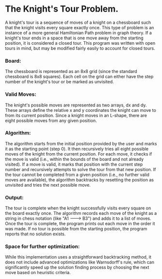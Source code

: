 # The Knight's Tour Problem.
A knight's tour is a sequence of moves of a knight on a chessboard such that the knight visits every square exactly once. This type of problem is an instance of a more general Hamiltonian Path problem in graph theory. If a knight's tour ends in a space that is one move away from the starting position, it is considered a closed tour. This program was written with open tours in mind, but may be modified fairly easily to account for closed tours.

### Board:
The chessboard is represented as an 8x8 grid (since the standard chessboard is 8x8 squares). Each cell on the grid can either have the step number of the knight's tour or be marked as unvisited.

### Valid Moves: 
The knight's possible moves are represented as two arrays, dx and dy. These arrays define the relative x and y coordinates the knight can move to from its current position. Since a knight moves in an L-shape, there are eight possible moves from any given position.

### Algorithm:
The algorithm starts from the initial position provided by the user and marks it as the starting point (step 0).
It then recursively tries all eight possible moves of the knight from the current position.
For each move, it checks if the move is valid (i.e., within the bounds of the board and not already visited).
If a move is valid, it marks that position with the current step number and recursively attempts to solve the tour from that new position.
If the tour cannot be completed from a given position (i.e., no further valid moves are available), the algorithm backtracks by resetting the position as unvisited and tries the next possible move.

### Output:
The tour is complete when the knight successfully visits every square on the board exactly once.
The algorithm records each move of the knight as a string in chess notation (like "A1 ---> B3") and adds it to a list of moves.
Once the tour is complete, the program prints out each move in the order it was made.
If no tour is possible from the starting position, the program reports that no solution exists.

### Space for further optimization: 
While this implementation uses a straightforward backtracking method, it does not include advanced optimizations like Warnsdorff's rule, which can significantly speed up the solution finding process by choosing the next move based on heuristic criteria.
